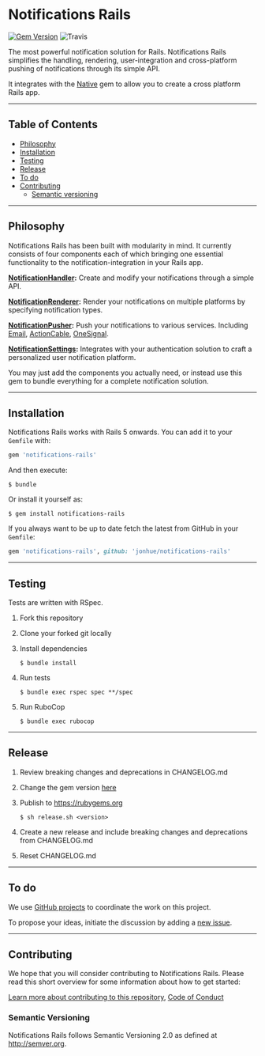 # Notifications Rails

[![Gem Version](https://badge.fury.io/rb/notifications-rails.svg)](https://badge.fury.io/rb/notifications-rails) ![Travis](https://travis-ci.org/jonhue/notifications-rails.svg?branch=master)

The most powerful notification solution for Rails. Notifications Rails simplifies the handling, rendering, user-integration and cross-platform pushing of notifications through its simple API.

It integrates with the [Native](https://github.com/NativeGap/nativegap-rails) gem to allow you to create a cross platform Rails app.

---

## Table of Contents

* [Philosophy](#philosophy)
* [Installation](#installation)
* [Testing](#testing)
* [Release](#release)
* [To do](#to-do)
* [Contributing](#contributing)
  * [Semantic versioning](#semantic-versioning)

---

## Philosophy

Notifications Rails has been built with modularity in mind. It currently consists of four components each of which bringing one essential functionality to the notification-integration in your Rails app.

**[NotificationHandler](notification-handler):** Create and modify your notifications through a simple API.

**[NotificationRenderer](notification-renderer):** Render your notifications on multiple platforms by specifying notification types.

**[NotificationPusher](notification-pusher):** Push your notifications to various services. Including [Email](notification-pusher/notification-pusher-actionmailer), [ActionCable](notification-pusher/notification-pusher-actioncable), [OneSignal](notification-pusher/notification-pusher-onesignal).

**[NotificationSettings](notification-settings):** Integrates with your authentication solution to craft a personalized user notification platform.

You may just add the components you actually need, or instead use this gem to bundle everything for a complete notification solution.

---

## Installation

Notifications Rails works with Rails 5 onwards. You can add it to your `Gemfile` with:

```ruby
gem 'notifications-rails'
```

And then execute:

    $ bundle

Or install it yourself as:

    $ gem install notifications-rails

If you always want to be up to date fetch the latest from GitHub in your `Gemfile`:

```ruby
gem 'notifications-rails', github: 'jonhue/notifications-rails'
```

---

## Testing

Tests are written with RSpec.

1. Fork this repository
2. Clone your forked git locally
3. Install dependencies

    `$ bundle install`

4. Run tests

    `$ bundle exec rspec spec **/spec`

5. Run RuboCop

    `$ bundle exec rubocop`

---

## Release

1. Review breaking changes and deprecations in CHANGELOG.md
2. Change the gem version [here](VERSION)
3. Publish to https://rubygems.org

    `$ sh release.sh <version>`

4. Create a new release and include breaking changes and deprecations from CHANGELOG.md
5. Reset CHANGELOG.md

---

## To do

We use [GitHub projects](https://github.com/jonhue/notifications-rails/projects/9) to coordinate the work on this project.

To propose your ideas, initiate the discussion by adding a [new issue](https://github.com/jonhue/notifications-rails/issues/new).

---

## Contributing

We hope that you will consider contributing to Notifications Rails. Please read this short overview for some information about how to get started:

[Learn more about contributing to this repository](CONTRIBUTING.md), [Code of Conduct](CODE_OF_CONDUCT.md)

### Semantic Versioning

Notifications Rails follows Semantic Versioning 2.0 as defined at http://semver.org.
